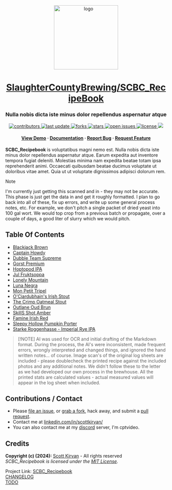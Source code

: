 <div align="center">

  <img src="assets/media/scb_logo.png" alt="logo" width="200" height="auto" />
    <h1><a href="https://github.com/SlaughterCountyBrewing/SCBC_RecipeBook">SlaughterCountyBrewing/SCBC_RecipeBook</a></h1>
  <h3>Nulla nobis dicta iste minus dolor repellendus aspernatur atque</h3>
  
  
<!-- Badges -->
<p>
  <a href="https://github.com/SlaughterCountyBrewing/SCBC_RecipeBook/graphs/contributors">
    <img src="https://img.shields.io/github/contributors/SlaughterCountyBrewing/SCBC_RecipeBook" alt="contributors" />
  </a>
  <a href="">
    <img src="https://img.shields.io/github/last-commit/SlaughterCountyBrewing/SCBC_RecipeBook" alt="last update" />
  </a>
  <a href="https://github.com/SlaughterCountyBrewing/SCBC_RecipeBook/network/members">
    <img src="https://img.shields.io/github/forks/SlaughterCountyBrewing/SCBC_RecipeBook" alt="forks" />
  </a>
  <a href="https://github.com/SlaughterCountyBrewing/SCBC_RecipeBook/stargazers">
    <img src="https://img.shields.io/github/stars/SlaughterCountyBrewing/SCBC_RecipeBook" alt="stars" />
  </a>
  <a href="https://github.com/SlaughterCountyBrewing/SCBC_RecipeBook/issues/">
    <img src="https://img.shields.io/github/issues/SlaughterCountyBrewing/SCBC_RecipeBook" alt="open issues" />
  </a>
  <a href="https://github.com/SlaughterCountyBrewing/SCBC_RecipeBook/blob/master/LICENSE">
    <img src="https://img.shields.io/github/license/SlaughterCountyBrewing/SCBC_RecipeBook.svg" alt="license" />
  </a>
  <a href="https://discord.gg/gQH4mXWQRT">
    <!--<img src="https://img.shields.io/discord/704680098577514527?style=flat-square&label=%F0%9F%92%AC%20discord&color=00ACD7">-->
    <img src="https://img.shields.io/discord/1052011377415438346?style=flat-square&label=discord&color=00ACD7">
  </a>
</p>
   
<h4>
    <a href="https://tinyurl.com/3vf7whyd">View Demo</a>
  <span> · </span>
    <a href="https://github.com/SlaughterCountyBrewing/SCBC_RecipeBook/blob/main/README.md">Documentation</a>
  <span> · </span>
    <a href="https://github.com/SlaughterCountyBrewing/SCBC_RecipeBook/issues/new?labels=bug&title=%5BBUG%5D">Report Bug</a>
  <span> · </span>
    <a href="https://github.com/SlaughterCountyBrewing/SCBC_RecipeBook/issues/new?labels=enhancement&title=%5BFEATURE+REQUEST%5D">Request Feature</a>
  </h4>
</div>

**SCBC_Recipebook** is voluptatibus magni nemo est. Nulla nobis dicta iste minus dolor repellendus aspernatur atque. Earum expedita aut inventore tempora fugiat deleniti. Molestias minima nam expedita beatae totam ipsa reprehenderit animi. Occaecati quibusdam beatae ducimus voluptate ut doloribus vitae amet. Quia ut ut voluptate dignissimos adipisci dolorum rem.

> [!NOTE]
> I'm currently just getting this scanned and in - they may not be accurate. 
> This phase is just get the data in and get it roughly formatted.  I plan to
> go back into all of these, fix up errors, and write up some general 
> process notes, etc.  For 
> example, we don't pitch a single packet of dried yeast into 100 gal wort. 
> We would top crop from a previous batch or propagate, over a couple of days,
>  a good liter of slurry which we would pitch.

Table Of Contents
-----------------
- [Blackjack Brown](src/BlackjackBrown.md)
- [Captain Howdy](src/CaptainHowdy.md)
- [Dubble Team Supreme](src/DubbleTeamSupreme.md)
- [Gorst Premium](src/Gorst.md)
- [Hoptopod IPA](src/Hoptopod.md)
- [Jul Fruktsoppa](src/Fruktsoppa.md)
- [Lonely Mountain](src/LonelyMountain.md)
- [Luna Negra](src/LunaNegra.md)
- [Mon Petit Tripel](src/MonPetit.md)
- [O'Ciardubhain's Irish Stout](src/OCiartubhains.md)
- [The Crimp Oatmeal Stout](src/CrimpOatmealStout.md)
- [Outlane Oud Brun](src/Outlane.md)
- [SkillS Shot Amber](src/SkillShot.md)
- [Famine Irish Red](src/FamineIrishRed.md)
- [Sleepy Hollow Pumpkin Porter](src/SleepyHollow.md)
- [Starke Roggenhasse - Imperial Rye IPA](src/Roggenhasse.md)



> [!NOTE] AI was used for OCR and initial drafting of the Markdown format.
> During the process, the AI's were inconsistent, made frequent errors, 
> wrongly interpreted and changed things, and ignored the hand written 
> notes... of course.  Image scan's of the 
> original log sheets are included - please doublecheck the printed recipe 
> against the included photos and any additional notes. 
> We didn't follow these to the letter as we
> had developed our own process in the brewhouse.  All the printed stats
> are calculated values - actual measured values will appear in the log sheet
> when included.

Contributions / Contact
-----------------------
- Please [file an issue](https://github.com/SlaughterCountyBrewing/SCBC_RecipeBook/issues/new), or [grab a fork](https://github.com/SlaughterCountyBrewing/SCBC_RecipeBook/fork), hack away, and submit a [pull request](https://github.com/SlaughterCountyBrewing/SCBC_RecipeBook/pulls).
- Contact me at [linkedin.com/in/scottkirvan/](https://www.linkedin.com/in/scottkirvan/)
- You can also contact me at my [discord](https://discord.gg/TSKHvVFYxB) server, I'm cptvideo.

Credits
-------
**Copyright (c) (2024):** [Scott Kirvan](https://github.com/ScottKirvan)  - All rights reserved   
*SCBC_Recipebook is licensed under the [MIT License](LICENSE.md).*  

Project Link:  [SCBC_Recipebook](https://github.com/SlaughterCountyBrewing/SCBC_RecipeBook)  
[CHANGELOG](notes/CHANGELOG.md)  
[TODO](notes/TODO.md)

